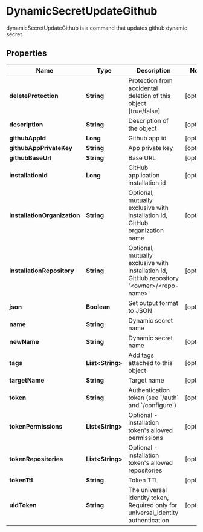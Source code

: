 

# DynamicSecretUpdateGithub

dynamicSecretUpdateGithub is a command that updates github dynamic secret

## Properties

| Name | Type | Description | Notes |
|------------ | ------------- | ------------- | -------------|
|**deleteProtection** | **String** | Protection from accidental deletion of this object [true/false] |  [optional] |
|**description** | **String** | Description of the object |  [optional] |
|**githubAppId** | **Long** | Github app id |  [optional] |
|**githubAppPrivateKey** | **String** | App private key |  [optional] |
|**githubBaseUrl** | **String** | Base URL |  [optional] |
|**installationId** | **Long** | GitHub application installation id |  [optional] |
|**installationOrganization** | **String** | Optional, mutually exclusive with installation id, GitHub organization name |  [optional] |
|**installationRepository** | **String** | Optional, mutually exclusive with installation id, GitHub repository &#39;&lt;owner&gt;/&lt;repo-name&gt;&#39; |  [optional] |
|**json** | **Boolean** | Set output format to JSON |  [optional] |
|**name** | **String** | Dynamic secret name |  |
|**newName** | **String** | Dynamic secret name |  [optional] |
|**tags** | **List&lt;String&gt;** | Add tags attached to this object |  [optional] |
|**targetName** | **String** | Target name |  [optional] |
|**token** | **String** | Authentication token (see &#x60;/auth&#x60; and &#x60;/configure&#x60;) |  [optional] |
|**tokenPermissions** | **List&lt;String&gt;** | Optional - installation token&#39;s allowed permissions |  [optional] |
|**tokenRepositories** | **List&lt;String&gt;** | Optional - installation token&#39;s allowed repositories |  [optional] |
|**tokenTtl** | **String** | Token TTL |  [optional] |
|**uidToken** | **String** | The universal identity token, Required only for universal_identity authentication |  [optional] |



